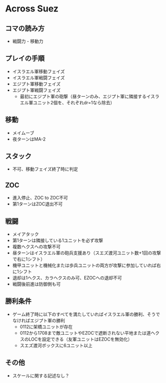 # Across Suez

## コマの読み方

- 戦闘力 - 移動力

## プレイの手順

- イスラエル軍移動フェイズ
- イスラエル軍戦闘フェイズ
- エジプト軍移動フェイズ
- エジプト軍戦闘フェイズ
  - 最初にエジプト軍の砲撃（昼ターンのみ、エジプト軍に隣接するイスラエル軍ユニット2個を、それぞれdr=1なら除去）

## 移動
- メイムーブ
- 夜ターンはMA-2

## スタック
- 不可、移動フェイズ終了時に判定

## ZOC
- 進入停止、ZOC to ZOC不可
- 第1ターンはZOC退出不可

## 戦闘
- メイアタック
- 第1ターンは隣接している1ユニットを必ず攻撃
- 複数ヘクスへの攻撃不可
- 昼ターンはイスラエル軍の砲兵支援あり（スエズ渡河ユニット数+1回の攻撃で右に1シフト）
- 機甲ユニットと機械化または歩兵ユニットの両方が攻撃に参加していれば右に1シフト
- 退却は1ヘクス、カラヘクスのみ可、EZOCへの退却不可
- 戦闘後前進は防御側も可

## 勝利条件
- ゲーム終了時に以下のすべてを満たしていればイスラエル軍の勝利、そうでなければエジプト軍の勝利
  - 0112に架橋ユニットが存在
  - 0112から1708まで敵ユニットやEZOCで遮断されない平地または道ヘクスのLOCを設定できる（友軍ユニットはEZOCを無効化）
  - スエズ渡河ボックスに6ユニット以上

## その他
- スケールに関する記述なし？
